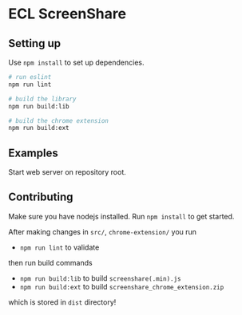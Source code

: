 # ECL ScreenShare

## Setting up

Use `npm install` to set up dependencies.

```sh
# run eslint
npm run lint

# build the library
npm run build:lib

# build the chrome extension
npm run build:ext
```

## Examples

Start web server on repository root.

## Contributing

Make sure you have nodejs installed. Run `npm install` to get started.

After making changes in `src/`, `chrome-extension/` you run

- `npm run lint` to validate

then run build commands

- `npm run build:lib` to build `screenshare(.min).js`
- `npm run build:ext` to build `screenshare_chrome_extension.zip`

which is stored in `dist` directory!
